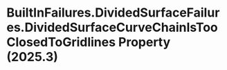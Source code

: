 # BuiltInFailures.DividedSurfaceFailures.DividedSurfaceCurveChainIsTooClosedToGridlines Property (2025.3)

﻿